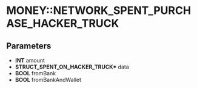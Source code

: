 # MONEY::NETWORK_SPENT_PURCHASE_HACKER_TRUCK

## Parameters
* **INT** amount
* **STRUCT_SPENT_ON_HACKER_TRUCK\*** data
* **BOOL** fromBank
* **BOOL** fromBankAndWallet